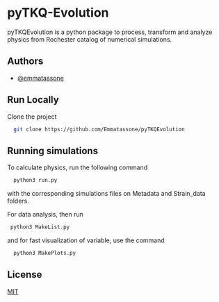 
# pyTKQ-Evolution

pyTKQEvolution is a python package to process, transform and analyze physics from Rochester catalog of numerical simulations.


## Authors

- [@emmatassone](https://www.github.com/emmatassone)


## Run Locally

Clone the project

```bash
  git clone https://github.com/Emmatassone/pyTKQEvolution
```




## Running simulations

To calculate physics, run the following command

```bash
  python3 run.py
```
with the corresponding simulations files on Metadata and Strain_data folders.

For data analysis, then run
 ```bash
  python3 MakeList.py
```
and for fast visualization of variable, use the command
```bash
  python3 MakePlots.py
```
## License

[MIT](https://choosealicense.com/licenses/mit/)


